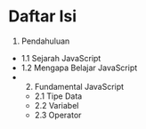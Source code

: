 # Daftar Isi

1. Pendahuluan
  - 1.1 Sejarah JavaScript
  - 1.2 Mengapa Belajar JavaScript
- 2. Fundamental JavaScript
  - 2.1 Tipe Data
  - 2.2 Variabel
  - 2.3 Operator

